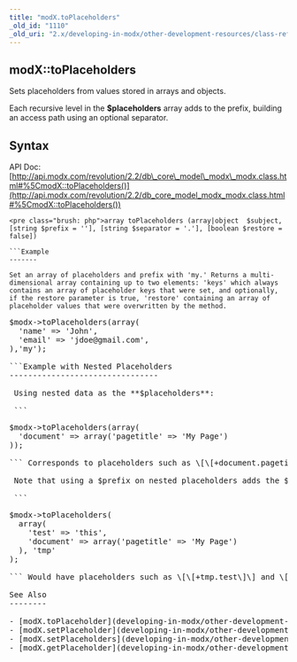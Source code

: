 ```yaml
---
title: "modX.toPlaceholders"
_old_id: "1110"
_old_uri: "2.x/developing-in-modx/other-development-resources/class-reference/modx/modx.toplaceholders"
---
```


modX::toPlaceholders
--------------------

 Sets placeholders from values stored in arrays and objects.

 Each recursive level in the **$placeholders** array adds to the prefix, building an access path using an optional separator.

Syntax
------

 API Doc: [http://api.modx.com/revolution/2.2/db\_core\_model\_modx\_modx.class.html#%5CmodX::toPlaceholders()](http://api.modx.com/revolution/2.2/db_core_model_modx_modx.class.html#%5CmodX::toPlaceholders())

 ```
<pre class="brush: php">array toPlaceholders (array|object  $subject, [string $prefix = ''], [string $separator = '.'], [boolean $restore = false])

```Example
-------

 Set an array of placeholders and prefix with 'my.' Returns a multi-dimensional array containing up to two elements: 'keys' which always contains an array of placeholder keys that were set, and optionally, if the restore parameter is true, 'restore' containing an array of placeholder values that were overwritten by the method.

 ```
<pre class="brush: php">$modx->toPlaceholders(array(
  'name' => 'John',
  'email' => 'jdoe@gmail.com',
),'my');

```Example with Nested Placeholders
--------------------------------

 Using nested data as the **$placeholders**:

 ```
<pre class="brush: php">$modx->toPlaceholders(array(
  'document' => array('pagetitle' => 'My Page')
));

``` Corresponds to placeholders such as \[\[+document.pagetitle\]\]

 Note that using a $prefix on nested placeholders adds the $prefix to the front of _each key_. For example:

 ```
<pre class="brush: php">$modx->toPlaceholders(
  array(
    'test' => 'this',
    'document' => array('pagetitle' => 'My Page')
  ), 'tmp'
);

``` Would have placeholders such as \[\[+tmp.test\]\] and \[\[+tmp.document.pagetitle\]\]

See Also
--------

- [modX.toPlaceholder](developing-in-modx/other-development-resources/class-reference/modx/modx.toplaceholder "modX.toPlaceholder")
- [modX.setPlaceholder](developing-in-modx/other-development-resources/class-reference/modx/modx.setplaceholder "modX.setPlaceholder")
- [modX.setPlaceholders](developing-in-modx/other-development-resources/class-reference/modx/modx.setplaceholders "modX.setPlaceholders")
- [modX.getPlaceholder](developing-in-modx/other-development-resources/class-reference/modx/modx.getplaceholder "modX.getPlaceholder")